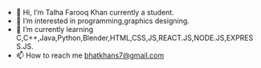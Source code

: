 - 👋 Hi, I’m Talha Farooq Khan currently a student.
- 👀 I’m interested in programming,graphics designing.
- 🌱 I’m currently learning C,C++,Java,Python,Blender,HTML,CSS,JS,REACT.JS,NODE.JS,EXPRESS.JS.
- 📫 How to reach me bhatkhans7@gmail.com
